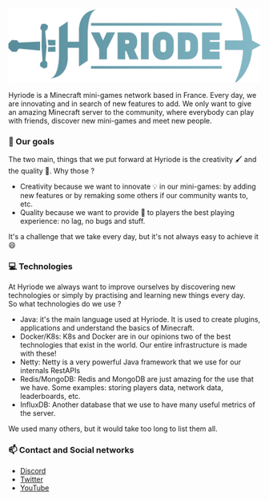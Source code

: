 ![A picture of our logo: its just our name but more beautiful](https://github.com/Hyriode/.github/blob/main/profile/banner.png?raw=true)

Hyriode is a Minecraft mini-games network based in France. Every day, we are innovating and in search of new features to add. We only want to give an amazing Minecraft server to the community, where everybody can play with friends, discover new mini-games and meet new people.

### 🧭 Our goals

The two main, things that we put forward at Hyriode is the creativity 🖌️ and the quality 💎. Why those ?

- Creativity because we want to innovate 💡 in our mini-games: by adding new features or by remaking some others if our community wants to, etc.
- Quality because we want to provide 🎁 to players the best playing experience: no lag, no bugs and stuff.

It's a challenge that we take every day, but it's not always easy to achieve it 😄


### 💻 Technologies

At Hyriode we always want to improve ourselves by discovering new technologies or simply by practising and learning new things every day.<br>
So what technologies do we use ?

- Java: it's the main language used at Hyriode. It is used to create plugins, applications and understand the basics of Minecraft.
- Docker/K8s: K8s and Docker are in our opinions two of the best technologies that exist in the world. Our entire infrastructure is made with these!
- Netty: Netty is a very powerful Java framework that we use for our internals RestAPIs
- Redis/MongoDB: Redis and MongoDB are just amazing for the use that we have. Some examples: storing players data, network data, leaderboards, etc.
- InfluxDB: Another database that we use to have many useful metrics of the server.

We used many others, but it would take too long to list them all.

### 📫 Contact and Social networks

- [Discord](https://discord.hyriode.fr)
- [Twitter](https://twitter.com/Hyriode)
- [YouTube](https://www.youtube.com/channel/UCvkUsOv7Rowlpb8O7KdwpsA)